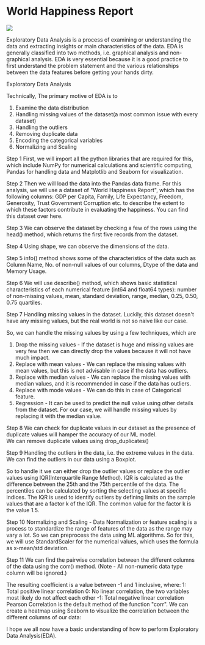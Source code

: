 # World Happiness Report

![](https://miro.medium.com/v2/resize:fit:640/format:webp/1*RWR4s5t5h_ve0D4fy5-Z9w.jpeg)

Exploratory Data Analysis is a process of examining or understanding the data and extracting insights or main characteristics of the data. EDA is generally classified into two methods, i.e. graphical analysis and non-graphical analysis.
EDA is very essential because it is a good practice to first understand the problem statement and the various relationships between the data features before getting your hands dirty.


Exploratory Data Analysis

Technically, The primary motive of EDA is to
1. Examine the data distribution
2. Handling missing values of the dataset(a most common issue with every dataset)
3. Handling the outliers
4. Removing duplicate data
5. Encoding the categorical variables
6. Normalizing and Scaling

Step 1
First, we will import all the python libraries that are required for this, which include NumPy for numerical calculations and scientific computing, Pandas for handling data and Matplotlib and Seaborn for visualization.
          
Step 2
Then we will load the data into the Pandas data frame. For this analysis, we will use a dataset of "World Happiness Report", which has the following columns: GDP per Capita, Family, Life Expectancy, Freedom, Generosity, Trust Government Corruption etc. to describe the extent to which these factors contribute in evaluating the happiness.
You can find this dataset over here.

          
Step 3
We can observe the dataset by checking a few of the rows using the head() method, which returns the first five records from the dataset.
          
Step 4
Using shape, we can observe the dimensions of the data.
          
Step 5
info() method shows some of the characteristics of the data such as Column Name, No. of non-null values of our columns, Dtype of the data and Memory Usage.
          
Step 6
We will use describe() method, which shows basic statistical characteristics of each numerical feature (int64 and float64 types): number of non-missing values, mean, standard deviation, range, median, 0.25, 0.50, 0.75 quartiles.
          
Step 7
Handling missing values in the dataset. Luckily, this dataset doesn't have any missing values, but the real world is not so naive like our case.

So, we can handle the missing values by using a few techniques, which are
1. Drop the missing values - If the dataset is huge and missing values are very few then we can directly drop the values because it will not have much impact.
2. Replace with mean values - We can replace the missing values with mean values, but this is not advisable in case if the data has outliers.
3. Replace with median values - We can replace the missing values with median values, and it is recommended in case if the data has outliers.
4. Replace with mode values - We can do this in case of Categorical feature.
5. Regression - It can be used to predict the null value using other details from the dataset.
For our case, we will handle missing values by replacing it with the median value.
          

Step 8
We can check for duplicate values in our dataset as the presence of duplicate values will hamper the accuracy of our ML model.         
We can remove duplicate values using drop_duplicates()
          
Step 9
Handling the outliers in the data, i.e. the extreme values in the data. We can find the outliers in our data using a Boxplot.
          
So to handle it we can either drop the outlier values or replace the outlier values using IQR(Interquartile Range Method).
IQR is calculated as the difference between the 25th and the 75th percentile of the data. The percentiles can be calculated by sorting the selecting values at specific indices. The IQR is used to identify outliers by defining limits on the sample values that are a factor k of the IQR. The common value for the factor k is the value 1.5.
          
Step 10
Normalizing and Scaling - Data Normalization or feature scaling is a process to standardize the range of features of the data as the range may vary a lot. So we can preprocess the data using ML algorithms. So for this, we will use StandardScaler for the numerical values, which uses the formula as x-mean/std deviation.
          
Step 11
We can find the pairwise correlation between the different columns of the data using the corr() method. (Note - All non-numeric data type column will be ignored.)

The resulting coefficient is a value between -1 and 1 inclusive, where:
1: Total positive linear correlation
0: No linear correlation, the two variables most likely do not affect each other
-1: Total negative linear correlation
Pearson Correlation is the default method of the function "corr".
We can create a heatmap using Seaborn to visualize the correlation between the different columns of our data:
          
     
I hope we all now have a basic understanding of how to perform Exploratory Data Analysis(EDA).

